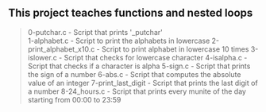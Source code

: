 ## This project teaches functions and nested loops
> 0-putchar.c - Script that prints '\_putchar'\
> 1-alphabet.c - Script to print the alphabets in lowercase
> 2-print_alphabet_x10.c - Script to print alphabet in lowercase 10 times
> 3-islower.c - Script that checks for lowercase character
> 4-isalpha.c - Script that checks if a character is alpha
> 5-sign.c - Script that prints the sign of a number
> 6-abs.c - Script that computes the absolute value of an integer
> 7-print_last_digit - Script that prints the last digit of a number
> 8-24_hours.c - Script that prints every munite of the day starting from 00:00 to 23:59
